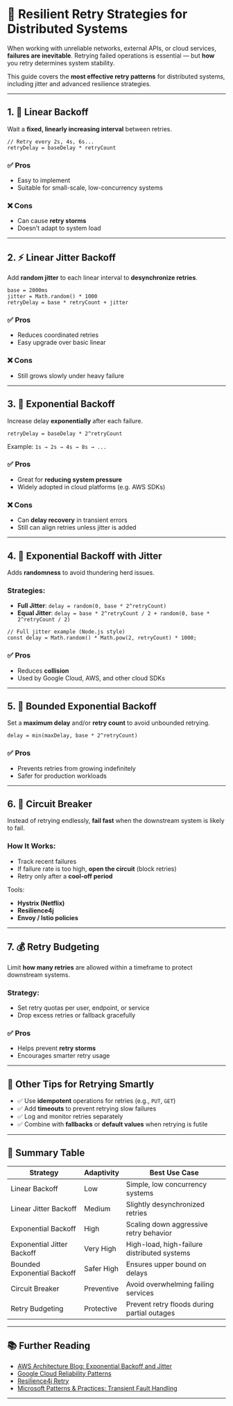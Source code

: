 # 🔁 Resilient Retry Strategies for Distributed Systems

When working with unreliable networks, external APIs, or cloud services, **failures are inevitable**. Retrying failed operations is essential — but **how** you retry determines system stability.

This guide covers the **most effective retry patterns** for distributed systems, including jitter and advanced resilience strategies.

---

## 1. 📶 Linear Backoff

Wait a **fixed, linearly increasing interval** between retries.

```
// Retry every 2s, 4s, 6s...
retryDelay = baseDelay * retryCount
```

### ✅ Pros
- Easy to implement
- Suitable for small-scale, low-concurrency systems

### ❌ Cons
- Can cause **retry storms**
- Doesn’t adapt to system load

---

## 2. ⚡ Linear Jitter Backoff

Add **random jitter** to each linear interval to **desynchronize retries**.

```
base = 2000ms
jitter = Math.random() * 1000
retryDelay = base * retryCount + jitter
```

### ✅ Pros
- Reduces coordinated retries
- Easy upgrade over basic linear

### ❌ Cons
- Still grows slowly under heavy failure

---

## 3. 🚀 Exponential Backoff

Increase delay **exponentially** after each failure.

```
retryDelay = baseDelay * 2^retryCount
```

Example: `1s → 2s → 4s → 8s → ...`

### ✅ Pros
- Great for **reducing system pressure**
- Widely adopted in cloud platforms (e.g. AWS SDKs)

### ❌ Cons
- Can **delay recovery** in transient errors
- Still can align retries unless jitter is added

---

## 4. 🎲 Exponential Backoff with Jitter

Adds **randomness** to avoid thundering herd issues.

### Strategies:
- **Full Jitter**: `delay = random(0, base * 2^retryCount)`
- **Equal Jitter**: `delay = base * 2^retryCount / 2 + random(0, base * 2^retryCount / 2)`

```
// Full jitter example (Node.js style)
const delay = Math.random() * Math.pow(2, retryCount) * 1000;
```

### ✅ Pros
- Reduces **collision**
- Used by Google Cloud, AWS, and other cloud SDKs

---

## 5. 🎯 Bounded Exponential Backoff

Set a **maximum delay** and/or **retry count** to avoid unbounded retrying.

```
delay = min(maxDelay, base * 2^retryCount)
```

### ✅ Pros
- Prevents retries from growing indefinitely
- Safer for production workloads

---

## 6. 🛑 Circuit Breaker

Instead of retrying endlessly, **fail fast** when the downstream system is likely to fail.

### How It Works:
- Track recent failures
- If failure rate is too high, **open the circuit** (block retries)
- Retry only after a **cool-off period**

Tools:
- **Hystrix (Netflix)**
- **Resilience4j**
- **Envoy / Istio policies**

---

## 7. 💰 Retry Budgeting

Limit **how many retries** are allowed within a timeframe to protect downstream systems.

### Strategy:
- Set retry quotas per user, endpoint, or service
- Drop excess retries or fallback gracefully

### ✅ Pros
- Helps prevent **retry storms**
- Encourages smarter retry usage

---

## 🔄 Other Tips for Retrying Smartly

- ✅ Use **idempotent** operations for retries (e.g., `PUT`, `GET`)
- ✅ Add **timeouts** to prevent retrying slow failures
- ✅ Log and monitor retries separately
- ✅ Combine with **fallbacks** or **default values** when retrying is futile

---

## 🧠 Summary Table

| Strategy                     | Adaptivity | Best Use Case                                  |
|------------------------------|------------|------------------------------------------------|
| Linear Backoff               | Low        | Simple, low concurrency systems                |
| Linear Jitter Backoff        | Medium     | Slightly desynchronized retries                |
| Exponential Backoff          | High       | Scaling down aggressive retry behavior         |
| Exponential Jitter Backoff   | Very High  | High-load, high-failure distributed systems    |
| Bounded Exponential Backoff  | Safer High | Ensures upper bound on delays                  |
| Circuit Breaker              | Preventive | Avoid overwhelming failing services            |
| Retry Budgeting              | Protective | Prevent retry floods during partial outages    |

---

## 📚 Further Reading

- [AWS Architecture Blog: Exponential Backoff and Jitter](https://aws.amazon.com/blogs/architecture/exponential-backoff-and-jitter/)
- [Google Cloud Reliability Patterns](https://cloud.google.com/architecture/reliability)
- [Resilience4j Retry](https://resilience4j.readme.io/docs/retry)
- [Microsoft Patterns & Practices: Transient Fault Handling](https://learn.microsoft.com/en-us/azure/architecture/patterns/retry)

---
